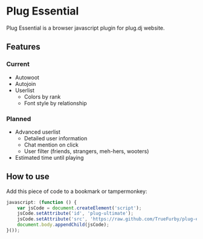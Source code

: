 Plug Essential
==========

Plug Essential is a browser javascript plugin for plug.dj website.

Features
---------
### Current
- Autowoot
- Autojoin
- Userlist
    * Colors by rank
    * Font style by relationship
    
### Planned
- Advanced userlist
    * Detailed user information
    * Chat mention on click
    * User filter (friends, strangers, meh-hers, wooters)
- Estimated time until playing

How to use
---------
    
Add this piece of code to a bookmark or tampermonkey:

```javascript
javascript: (function () {
    var jsCode = document.createElement('script');
    jsCode.setAttribute('id', 'plug-ultimate');
    jsCode.setAttribute('src', 'https://raw.github.com/TrueFurby/plug-essential/master/plug_essential.js');
    document.body.appendChild(jsCode);
}());
```